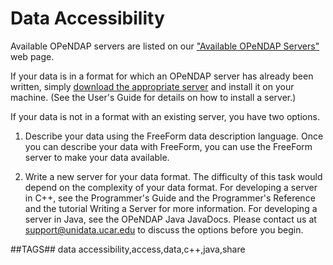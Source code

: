 # Data Accessibility

Available OPeNDAP servers are listed on our
["Available OPeNDAP Servers"](/software)
web page.

If your data is in a format for which an OPeNDAP server has already been written, simply
[download the appropriate server](/software)
and install it on your machine. (See the User's Guide for details on how to install a server.)

If your data is not in a format with an existing server, you have two options.

1. Describe your data using the FreeForm data description language.
Once you can describe your data with FreeForm, you can use the FreeForm server
to make your data available.

2. Write a new server for your data format. The difficulty of this task
would depend on the complexity of your data format.
For developing a server in C++, see the Programmer's Guide and the Programmer's Reference
and the tutorial Writing a Server for more information.
For developing a server in Java, see the OPeNDAP Java JavaDocs.
Please contact us at support@unidata.ucar.edu to discuss the options before you begin.

##TAGS##
data accessibility,access,data,c++,java,share